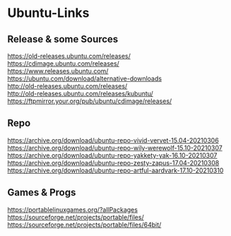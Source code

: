 # Ubuntu-Links

## Release & some Sources

https://old-releases.ubuntu.com/releases/ </br>
https://cdimage.ubuntu.com/releases/ </br>
https://www.releases.ubuntu.com/ </br>
https://ubuntu.com/download/alternative-downloads </br>
http://old-releases.ubuntu.com/releases/ </br>
http://old-releases.ubuntu.com/releases/kubuntu/ </br>
https://ftpmirror.your.org/pub/ubuntu/cdimage/releases/ </br>

## Repo

https://archive.org/download/ubuntu-repo-vivid-vervet-15.04-20210306 </br>
https://archive.org/download/ubuntu-repo-wily-werewolf-15.10-20210307 </br>
https://archive.org/download/ubuntu-repo-yakkety-yak-16.10-20210307 </br>
https://archive.org/download/ubuntu-repo-zesty-zapus-17.04-20210308 </br>
https://archive.org/download/ubuntu-repo-artful-aardvark-17.10-20210310 </br>

## Games & Progs

https://portablelinuxgames.org/?allPackages </br>
https://sourceforge.net/projects/portable/files/ </br>
https://sourceforge.net/projects/portable/files/64bit/ </br>
